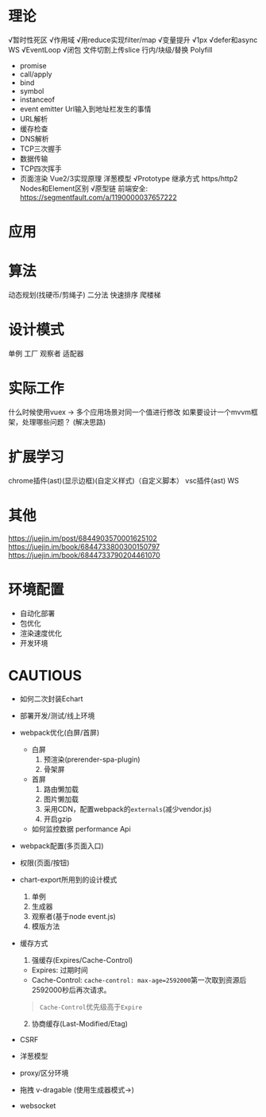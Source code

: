# 理论
√暂时性死区
√作用域
√用reduce实现filter/map
√变量提升
√1px
√defer和async
WS
√EventLoop
√闭包
文件切割上传slice
行内/块级/替换
Polyfill
- promise
- call/apply
- bind
- symbol
- instanceof
- event emitter
Url输入到地址栏发生的事情
- URL解析
- 缓存检查
- DNS解析
- TCP三次握手
- 数据传输
- TCP四次挥手
- 页面渲染
Vue2/3实现原理
洋葱模型
√Prototype
继承方式
https/http2
Nodes和Element区别
√原型链
前端安全: https://segmentfault.com/a/1190000037657222
# 应用
# 算法
动态规划(找硬币/剪绳子)
二分法
快速排序
爬楼梯
# 设计模式
单例
工厂
观察者
适配器
# 实际工作
什么时候使用vuex
-> 多个应用场景对同一个值进行修改
如果要设计一个mvvm框架，处理哪些问题？
(解决思路)
# 扩展学习
chrome插件(ast)(显示边框)(自定义样式)（自定义脚本）
vsc插件(ast)
WS
# 其他
https://juejin.im/post/6844903570001625102
https://juejin.im/book/6844733800300150797
https://juejin.im/book/6844733790204461070

# 环境配置
- 自动化部署
- 包优化
- 渲染速度优化
- 开发环境

# CAUTIOUS
- 如何二次封装Echart
- 部署开发/测试/线上环境
- webpack优化(白屏/首屏)
  - 白屏
    1. 预渲染(prerender-spa-plugin)
    2. 骨架屏
  - 首屏
    1. 路由懒加载
    2. 图片懒加载
    3. 采用CDN，配置webpack的`externals`(减少vendor.js)
    4. 开启gzip
  - 如何监控数据
  performance Api
- webpack配置(多页面入口)

- 权限(页面/按钮)

- chart-export所用到的设计模式
  1. 单例
  2. 生成器
  3. 观察者(基于node event.js)
  4. 模版方法
  
- 缓存方式
  1. 强缓存(Expires/Cache-Control)
    - Expires: 过期时间
    - Cache-Control: `cache-control: max-age=2592000`第一次取到资源后2592000秒后再次请求。
    > `Cache-Control`优先级高于`Expire`
  2. 协商缓存(Last-Modified/Etag)


- CSRF
- 洋葱模型
- proxy/区分环境
- 拖拽
v-dragable
(使用生成器模式->)
- websocket